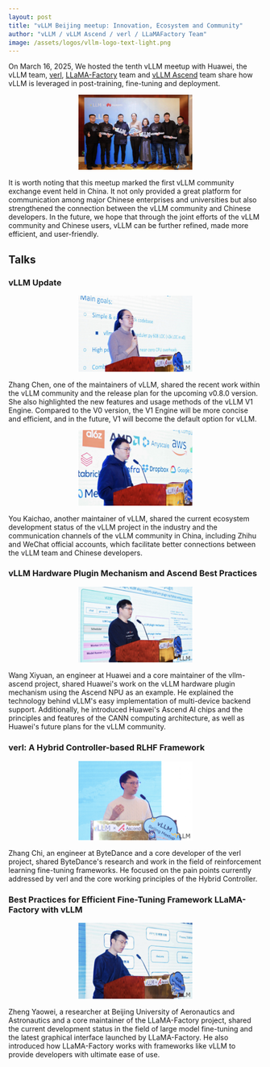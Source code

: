 ```yaml
---
layout: post
title: "vLLM Beijing meetup: Innovation, Ecosystem and Community"
author: "vLLM / vLLM Ascend / verl / LLaMAFactory Team"
image: /assets/logos/vllm-logo-text-light.png
---
```


On March 16, 2025, We hosted the tenth vLLM meetup with Huawei, the vLLM team, [verl](https://github.com/volcengine/verl), [LLaMA-Factory](https://github.com/hiyouga/LLaMA-Factory) team and [vLLM Ascend](https://github.com/vllm-project/vllm-ascend) team share how vLLM is leveraged in post-training, fine-tuning and deployment.

<p align="center">
    <picture>
    <img src="/assets/figures/vllm-2025-beijing-meetup/0.png" width="45%">
    </picture>
</p>

It is worth noting that this meetup marked the first vLLM community exchange event held in China. It not only provided a great platform for communication among major Chinese enterprises and universities but also strengthened the connection between the vLLM community and Chinese developers. In the future, we hope that through the joint efforts of the vLLM community and Chinese users, vLLM can be further refined, made more efficient, and user-friendly.

## Talks

### vLLM Update

<p align="center">
    <picture>
    <img src="/assets/figures/vllm-2025-beijing-meetup/1.png" width="45%">
    </picture>
</p>

Zhang Chen, one of the maintainers of vLLM, shared the recent work within the vLLM community and the release plan for the upcoming v0.8.0 version. She also highlighted the new features and usage methods of the vLLM V1 Engine. Compared to the V0 version, the V1 Engine will be more concise and efficient, and in the future, V1 will become the default option for vLLM.

<p align="center">
    <picture>
    <img src="/assets/figures/vllm-2025-beijing-meetup/2.png" width="45%">
    </picture>
</p>

You Kaichao, another maintainer of vLLM, shared the current ecosystem development status of the vLLM project in the industry and the communication channels of the vLLM community in China, including Zhihu and WeChat official accounts, which facilitate better connections between the vLLM team and Chinese developers.

### vLLM Hardware Plugin Mechanism and Ascend Best Practices

<p align="center">
    <picture>
    <img src="/assets/figures/vllm-2025-beijing-meetup/3.png" width="45%">
    </picture>
</p>

Wang Xiyuan, an engineer at Huawei and a core maintainer of the vllm-ascend project, shared Huawei's work on the vLLM hardware plugin mechanism using the Ascend NPU as an example. He explained the technology behind vLLM's easy implementation of multi-device backend support. Additionally, he introduced Huawei's Ascend AI chips and the principles and features of the CANN computing architecture, as well as Huawei's future plans for the vLLM community.

### verl: A Hybrid Controller-based RLHF Framework

<p align="center">
    <picture>
    <img src="/assets/figures/vllm-2025-beijing-meetup/4.png" width="45%">
    </picture>
</p>

Zhang Chi, an engineer at ByteDance and a core developer of the verl project, shared ByteDance's research and work in the field of reinforcement learning fine-tuning frameworks. He focused on the pain points currently addressed by verl and the core working principles of the Hybrid Controller.

### Best Practices for Efficient Fine-Tuning Framework LLaMA-Factory with vLLM

<p align="center">
    <picture>
    <img src="/assets/figures/vllm-2025-beijing-meetup/5.png" width="45%">
    </picture>
</p>

Zheng Yaowei, a researcher at Beijing University of Aeronautics and Astronautics and a core maintainer of the LLaMA-Factory project, shared the current development status in the field of large model fine-tuning and the latest graphical interface launched by LLaMA-Factory. He also introduced how LLaMA-Factory works with frameworks like vLLM to provide developers with ultimate ease of use.
